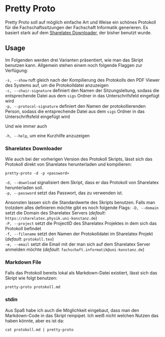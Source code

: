 # Pretty Proto
Pretty Proto soll auf möglich einfache Art und Weise ein schönes Protokoll für die Fachschaftssitzungen der Fachschaft Informatik generieren. Es basiert stark auf dem [Sharelatex Downloader](https://gitlab.inf.uni-konstanz.de/dominik.fidas/sharelatex-downloader), der bisher benutzt wurde.

## Usage
Im Folgenden werden drei Varianten präsentiert, wie man das Skript benutzen kann. Allgemein stehen einem noch folgende Flaggen zur Verfügung:

`-s, --show` ruft gleich nach der Kompilierung des Protokolls den PDF Viewer des Systems auf, um die Protokolldatei anzuzeigen  
`-c, --chair-signature` definiert den Namen der Sitzungsleitung, sodass die entsprechende Datei aus dem `sigs` Ordner in das Unterschrifsfeld eingefügt wird  
`-p, --protocol-signature` definiert den Namen der protokollierenden Person, sodass die entsprechende Datei aus dem `sigs` Ordner in das Unterschriftsfeld eingefügt wird

Und wie immer auch

`-h, --help`, um eine Kurzhilfe anzuzeigen

### Sharelatex Downloader
Wie auch bei der vorherigen Version des Protokoll Skripts, lässt sich das Protokoll direkt von Sharelatex herunterladen und kompilieren:

```pretty-proto -d -p <password>```

`-d, --download` signalisiert dem Skript, dass er das Protokoll von Sharelatex herunterladen soll.  
`-p, --password` setzt das Passwort, das zu verwenden ist.  

Ansonsten lassen sich die Standardwerte des Skripts benutzen. Falls man trotzdem alles definieren möchte gibt es noch folgende Flags:
`-D, --domain` setzt die Domain des Sharelatex Servers (*default*: `https://sharelatex.physik.uni-konstanz.de`)  
`-P, --project` setzt die ProjectID des Sharelatex Projektes in dem sich das Protokoll befindet  
`-f, --filename` setzt den Namen der Protokolldatei im Sharelatex Projekt (*default*: `protokoll.tex`)  
`-e, --email` setzt die Email mit der man sich auf dem Sharelatex Server anmelden möchte (*default*: `fachschaft.informatik@uni-konstanz.de`)  

### Markdown File
Falls das Protokoll bereits lokal als Markdown-Datei existiert, lässt sich das Skript wie folgt benutzen:

```pretty-proto protokoll.md```

### stdin
Aus Spaß habe ich auch die Möglichkeit eingebaut, dass man den Markdown-Code in das Skript reinpipet. Ich weiß nicht welchen Nutzen das haben könnte, aber es ist da:

```cat protokoll.md | pretty-proto```
